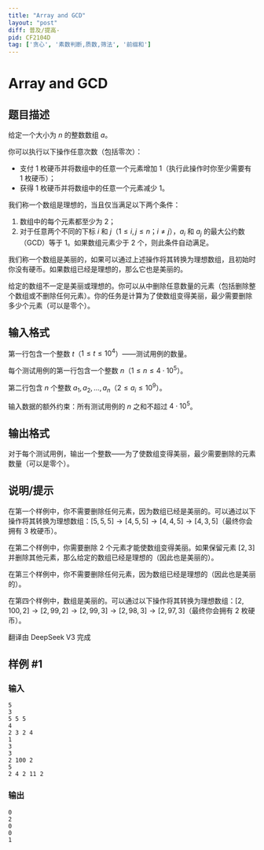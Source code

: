 ```yaml
---
title: "Array and GCD"
layout: "post"
diff: 普及/提高-
pid: CF2104D
tag: ['贪心', '素数判断,质数,筛法', '前缀和']
---
```


# Array and GCD

## 题目描述

给定一个大小为 $n$ 的整数数组 $a$。

你可以执行以下操作任意次数（包括零次）：
- 支付 1 枚硬币并将数组中的任意一个元素增加 $1$（执行此操作时你至少需要有 1 枚硬币）；
- 获得 1 枚硬币并将数组中的任意一个元素减少 $1$。

我们称一个数组是理想的，当且仅当满足以下两个条件：
1. 数组中的每个元素都至少为 $2$；
2. 对于任意两个不同的下标 $i$ 和 $j$（$1 \le i, j \le n$；$i \ne j$），$a_i$ 和 $a_j$ 的最大公约数（GCD）等于 $1$。如果数组元素少于 2 个，则此条件自动满足。

我们称一个数组是美丽的，如果可以通过上述操作将其转换为理想数组，且初始时你没有硬币。如果数组已经是理想的，那么它也是美丽的。

给定的数组不一定是美丽或理想的。你可以从中删除任意数量的元素（包括删除整个数组或不删除任何元素）。你的任务是计算为了使数组变得美丽，最少需要删除多少个元素（可以是零个）。

## 输入格式

第一行包含一个整数 $t$（$1 \le t \le 10^4$）——测试用例的数量。

每个测试用例的第一行包含一个整数 $n$（$1 \le n \le 4 \cdot 10^5$）。

第二行包含 $n$ 个整数 $a_1, a_2, \dots, a_n$（$2 \le a_i \le 10^9$）。

输入数据的额外约束：所有测试用例的 $n$ 之和不超过 $4 \cdot 10^5$。

## 输出格式

对于每个测试用例，输出一个整数——为了使数组变得美丽，最少需要删除的元素数量（可以是零个）。


## 说明/提示

在第一个样例中，你不需要删除任何元素，因为数组已经是美丽的。可以通过以下操作将其转换为理想数组：$[5, 5, 5] \rightarrow [4, 5, 5] \rightarrow [4, 4, 5] \rightarrow [4, 3, 5]$（最终你会拥有 3 枚硬币）。

在第二个样例中，你需要删除 2 个元素才能使数组变得美丽。如果保留元素 $[2, 3]$ 并删除其他元素，那么给定的数组已经是理想的（因此也是美丽的）。

在第三个样例中，你不需要删除任何元素，因为数组已经是理想的（因此也是美丽的）。

在第四个样例中，数组是美丽的。可以通过以下操作将其转换为理想数组：$[2, 100, 2] \rightarrow [2, 99, 2] \rightarrow [2, 99, 3] \rightarrow [2, 98, 3] \rightarrow [2, 97, 3]$（最终你会拥有 2 枚硬币）。

翻译由 DeepSeek V3 完成

## 样例 #1

### 输入

```
5
3
5 5 5
4
2 3 2 4
1
3
3
2 100 2
5
2 4 2 11 2
```

### 输出

```
0
2
0
0
1
```


